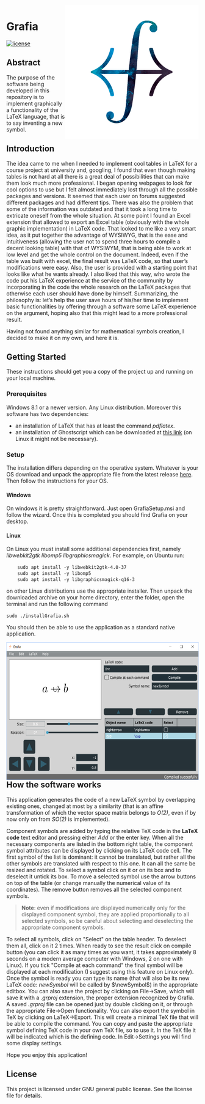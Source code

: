 ﻿<img src="icon.png" align="right" width="350"/>

# Grafia

[![license](https://img.shields.io/badge/license-GPLv3+-lightgray.svg)](https://www.gnu.org/licenses/gpl.html)

## Abstract
The purpose of the software being developed in this repository is to implement graphically a functionality of the LaTeX language, that is to say inventing a new symbol.

## Introduction
The idea came to me when I needed to implement cool tables in LaTeX for a course project at university and, googling, I found that even though making tables is not hard at all there is a great deal of possibilities that can make them look much more professional. I began opening webpages to look for cool options to use but I felt almost immediately lost through all the possible packages and versions. It seemed that each user on forums suggested different packages and had different tips. There was also the problem that some of the information was outdated and that it took a long time to extricate oneself from the whole situation.
At some point I found an Excel extension that allowed to export an Excel table (obviously with the whole graphic implementation) in LaTeX code. That looked to me like a very smart idea, as it put together the advantage of WYSIWYG, that is the ease and intuitiveness (allowing the user not to spend three hours to compile a decent looking table) with that of WYSIWYM, that is being able to work at low level and get the whole control on the document. Indeed, even if the table was built with excel, the final result was LaTeX code, so that user’s modifications were easy. Also, the user is provided with a starting point that looks like what he wants already. I also liked that this way, who wrote the code put his LaTeX experience at the service of the community by incorporating in the code the whole research on the LaTeX packages that otherwise each user should have done by himself.
Summarizing, the philosophy is: let’s help the user save hours of his/her time to implement basic functionalities by offering through a software some LaTeX experience on the argument, hoping also that this might lead to a more professional result.

Having not found anything similar for mathematical symbols creation, I decided to make it on my own, and here it is.

## Getting Started
These instructions should get you a copy of the project up and running on your local machine.

### Prerequisites
Windows 8.1 or a newer version. Any Linux distribution. Moreover this software has two dependencies:
* an installation of LaTeX that has at least the command _pdflatex_.
* an installation of Ghostscript which can be downloaded at [this link](https://www.ghostscript.com/download/gsdnld.html) (on Linux it might not be necessary).

### Setup
The installation differs depending on the operative system. Whatever is your OS download and unpack the appropriate file from the latest release [here](https://github.com/Nicknamen/Grafia/releases). Then follow the instructions for your OS.
#### Windows
On windows it is pretty straightforward. Just open GrafiaSetup.msi and follow the wizard. Once this is completed you should find Grafia on your desktop.
#### Linux
On Linux you must install some additional dependencies first, namely _libwebkit2gtk libomp5 libgraphicsmagick_. For example, on Ubuntu run:
```
	sudo apt install -y libwebkit2gtk-4.0-37
	sudo apt install -y libomp5
	sudo apt install -y libgraphicsmagick-q16-3
```
on other Linux distributions use the appropriate installer.
Then unpack the downloaded archive on your home directory, enter the folder, open the terminal and run the following command
```
sudo ./installGrafia.sh
```
You should then be able to use the application as a standard native application.

<img src="screenshot.png" align="left" width="600" height="360" />

## How the software works
This application generates the code of a new LaTeX symbol by overlapping existing ones, changed at most by a similarity (that is an affine transformation of which the vector space matrix belongs to *O(2)*, even if by now only on from *SO(2)* is implemented).

Component symbols are added by typing the relative TeX code in the **LaTeX code** text editor and pressing either *Add* or the enter key. When all the necessary components are listed in the bottom right table, the component symbol attributes can be displayed by clicking on its LaTeX code cell. The first symbol of the list is dominant: it cannot be translated, but rather all the other symbols are translated with respect to this one. It can all the same be resized and rotated. To select a symbol click on it or on its box and to deselect it untick its box. To move a selected symbol use the arrow buttons on top of the table (or change manually the numerical value of its coordinates). The remove button removes all the selected component symbols.

> <b>Note</b>: even if modifications are displayed numerically only for the displayed component symbol, they are applied proportionally to all selected symbols, so be careful about selecting and deselecting the appropriate component symbols.

To select all symbols, click on "Select" on the table header. To deselect them all, click on it 2 times. When ready to see the result click on compile button (you can click it as many times as you want, it takes approximately 8 seconds on a modern average computer with Windows, 2 on one with Linux). If you tick "Compile at each command" the final symbol will be displayed at each modification (I suggest using this feature on Linux only). Once the symbol is ready you can type its name (that will also be its new LaTeX code: *newSymbol* will be called by $\newSymbol$) in the appropriate editbox. You can also save the project by clicking on File->Save, which will save it with a *.grproj* extension, the proper extension recognized by Grafia. A saved *.grproj* file can be opened just by double clicking on it, or through the appropriate File->Open functionality. You can also export the symbol in TeX by clicking on LaTeX->Export. This will create a minimal TeX file that will be able to compile the command. You can copy and paste the appropriate symbol defining TeX code in your own TeX file, so to use it. In the TeX file it will be indicated which is the defining code. In Edit->Settings you will find some display settings.

Hope you enjoy this application!

## License
This project is licensed under GNU general public license. See the license file for details.
